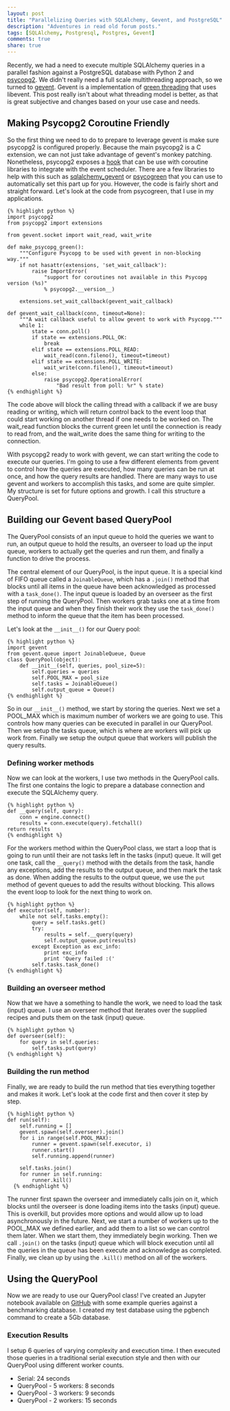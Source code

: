 ```yaml
---
layout: post
title: "Parallelizing Queries with SQLAlchemy, Gevent, and PostgreSQL"
description: "Adventures in read old forum posts."
tags: [SQLAlchemy, Postgresql, Postgres, Gevent]
comments: true
share: true
---
```


Recently, we had a need to execute multiple SQLAlchemy queries in a parallel fashion against a PostgreSQL database with Python 2 and [psycopg2](http://initd.org/psycopg/). We didn't really need a full scale multithreading approach, so we turned to [gevent](http://www.gevent.org/index.html). Gevent is a implementation of [green threading](https://en.m.wikipedia.org/wiki/Green_threads) that uses libevent. This post really isn't about what threading model is better, as that is great subjective and changes based on your use case and needs.

## Making Psycopg2 Coroutine Friendly

So the first thing we need to do to prepare to leverage gevent is make sure psycopg2 is configured properly.  Because the main psycopg2 is a C extension, we can not just take advantage of gevent's monkey patching. Nonetheless, psycopg2 exposes a [hook](http://initd.org/psycopg/docs/extensions.html#psycopg2.extensions.set_wait_callback) that can be use with coroutine libraries to integrate with the event scheduler. There are a few libraries to help with this such as [sqlalchemy_gevent](https://pypi.python.org/pypi/sqlalchemy-gevent) or [psycogreen](https://bitbucket.org/dvarrazzo/psycogreen) that you can use to automatically set this part up for you. However, the code is fairly short and straight forward. Let's look at the code from psycogreen, that I use in my applications.

    {% highlight python %}
    import psycopg2
    from psycopg2 import extensions

    from gevent.socket import wait_read, wait_write

    def make_psycopg_green():
        """Configure Psycopg to be used with gevent in non-blocking way."""
        if not hasattr(extensions, 'set_wait_callback'):
            raise ImportError(
                "support for coroutines not available in this Psycopg version (%s)"
                % psycopg2.__version__)

        extensions.set_wait_callback(gevent_wait_callback)

    def gevent_wait_callback(conn, timeout=None):
        """A wait callback useful to allow gevent to work with Psycopg."""
        while 1:
            state = conn.poll()
            if state == extensions.POLL_OK:
                break
            elif state == extensions.POLL_READ:
                wait_read(conn.fileno(), timeout=timeout)
            elif state == extensions.POLL_WRITE:
                wait_write(conn.fileno(), timeout=timeout)
            else:
                raise psycopg2.OperationalError(
                    "Bad result from poll: %r" % state)
    {% endhighlight %}

The code above will block the calling thread with a callback if we are busy reading or writing, which will return control back to the event loop that could start working on another thread if one needs to be worked on. The wait_read function blocks the current green let until the connection is ready to read from, and the wait_write does the same thing for writing to the connection.

With psycopg2 ready to work with gevent, we can start writing the code to execute our queries. I'm going to use a few different elements from gevent to control how the queries are executed, how many queries can be run at once, and how the query results are handled.  There are many ways to use gevent and workers to accomplish this tasks, and some are quite simpler. My structure is set for future options and growth. I call this structure a QueryPool.

## Building our Gevent based QueryPool
The QueryPool consists of an input queue to hold the queries we want to run, an output queue to hold the results,  an overseer to load up the input queue, workers to actually get the queries and run them, and finally a function to drive the process.

The central element of our QueryPool, is the input queue. It is a special kind of FIFO queue called a `JoinableQueue`, which has a `.join()` method that blocks until all items in the queue have been acknowledged as processed with a `task_done()`. The input queue is loaded by an overseer as the first step of running the QueryPool. Then workers grab tasks one at a time from the input queue and when they finish their work they use the `task_done()` method to inform the queue that the item has been processed.

Let's look at the `__init__()` for our Query pool:

    {% highlight python %}
    import gevent
    from gevent.queue import JoinableQueue, Queue
    class QueryPool(object):
        def __init__(self, queries, pool_size=5):
            self.queries = queries
            self.POOL_MAX = pool_size
            self.tasks = JoinableQueue()
            self.output_queue = Queue()
    {% endhighlight %}

So in our `__init__()` method, we start by storing the queries. Next we set a POOL_MAX which is maximum number of workers we are going to use. This controls how many queries can be executed in parallel in our QueryPool. Then we setup the tasks queue, which is where are workers will pick up work from. Finally we setup the output queue that workers will publish the query results.

### Defining worker methods
Now we can look at the workers, I use two methods in the QueryPool calls. The first one contains the logic to prepare a database connection and execute the SQLAlchemy query.

    {% highlight python %}
    def __query(self, query):
        conn = engine.connect()
        results = conn.execute(query).fetchall()
	return results
    {% endhighlight %}

For the workers method within the QueryPool class, we start a loop that is going to run until their are not tasks left in the tasks (input) queue. It will get one task, call the `__query()` method with the details from the task, handle any exceptions, add the results to the output queue, and then mark the task as done. When adding the results to the output queue, we use the `put` method of gevent queues to add the results without blocking. This allows the event loop to look for the next thing to work on.

    {% highlight python %}
    def executor(self, number):
        while not self.tasks.empty():
            query = self.tasks.get()
            try:
                results = self.__query(query)
                self.output_queue.put(results)
            except Exception as exc_info:
                print exc_info
                print 'Query failed :('
            self.tasks.task_done()
    {% endhighlight %}

### Building an overseer method
Now that we have a something to handle the work, we need to load the task (input) queue. I use an overseer method that iterates over the supplied recipes and puts them on the task (input) queue.

    {% highlight python %}
    def overseer(self):
        for query in self.queries:
            self.tasks.put(query)
    {% endhighlight %}

### Building the run method

Finally, we are ready to build the run method that ties everything together and makes it work. Let's look at the code first and then cover it step by step.

    {% highlight python %}
    def run(self):
        self.running = []
        gevent.spawn(self.overseer).join()
        for i in range(self.POOL_MAX):
            runner = gevent.spawn(self.executor, i)
            runner.start()
            self.running.append(runner)

        self.tasks.join()
        for runner in self.running:
            runner.kill()
      {% endhighlight %}

The runner first spawn the overseer and immediately calls join on it, which blocks until the overseer is done loading items into the tasks (input) queue. This is overkill, but provides more options and would allow up to load asynchronously in the future. Next, we start a number of workers up to the POOL_MAX we defined earlier, and add them to a list so we can control them later. When we start them, they immediately begin working. Then we call `.join()` on the tasks (input) queue which will block execution until all the queries in the queue has been execute and acknowledge as completed. Finally, we clean up by using the `.kill()` method on all of the workers.

## Using the QueryPool

Now we are ready to use our QueryPool class! I've created an Jupyter notebook available on [GitHub](https://github.com/jasonamyers/gevent-sqlalchemy/blob/master/Gevent%20SQLAlchemy.ipynb) with some example queries against a benchmarking database. I created my test database using the pgbench command to create a 5Gb database.

### Execution Results

I setup 6 queries of varying complexity and execution time. I then executed those queries in a traditional serial execution style and then with our QueryPool using different worker counts.

* Serial: 24 seconds
* QueryPool - 5 workers: 8 seconds
* QueryPool - 3 workers: 9 seconds
* QueryPool - 2 workers: 15 seconds
